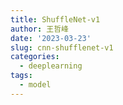 ```yaml
---
title: ShuffleNet-v1
author: 王哲峰
date: '2023-03-23'
slug: cnn-shufflenet-v1
categories:
  - deeplearning
tags:
  - model
---
```

